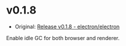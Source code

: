 # v0.1.8

* Original: [Release v0.1.8 - electron/electron](https://github.com/electron/electron/releases/tag/v0.1.8)

Enable idle GC for both browser and renderer.
